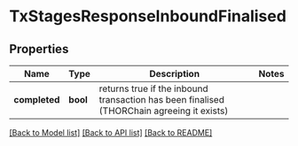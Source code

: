 # TxStagesResponseInboundFinalised

## Properties
Name | Type | Description | Notes
------------ | ------------- | ------------- | -------------
**completed** | **bool** | returns true if the inbound transaction has been finalised (THORChain agreeing it exists) | 

[[Back to Model list]](../README.md#documentation-for-models) [[Back to API list]](../README.md#documentation-for-api-endpoints) [[Back to README]](../README.md)

